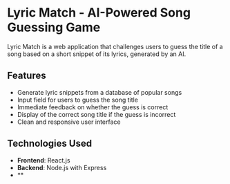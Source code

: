 # Lyric Match - AI-Powered Song Guessing Game

Lyric Match is a web application that challenges users to guess the title of a song based on a short snippet of its lyrics, generated by an AI.

## Features

- Generate lyric snippets from a database of popular songs
- Input field for users to guess the song title
- Immediate feedback on whether the guess is correct
- Display of the correct song title if the guess is incorrect
- Clean and responsive user interface

## Technologies Used

- **Frontend**: React.js
- **Backend**: Node.js with Express
- **